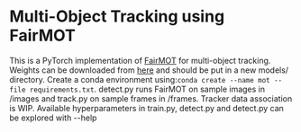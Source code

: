 
# Multi-Object Tracking using FairMOT

This is a PyTorch implementation of [FairMOT](https://arxiv.org/abs/2004.01888) for multi-object tracking. Weights can be downloaded from [here](https://drive.google.com/file/d/1QYvMf1ttsfpkZFCRkHrUANCtn54KInGf/view?usp=sharing) and should be put in a new models/ directory. Create a conda environment using:`conda create --name mot --file requirements.txt`. detect.py runs FairMOT on sample images in /images and track.py on sample frames in /frames. Tracker data association is WIP. Available hyperparameters in train.py, detect.py and detect.py can be explored with --help

